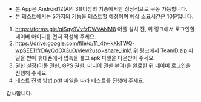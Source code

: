 * 본 App은 Android12(API 31)이상의 기종에서만 정상적으로 구동 가능합니다.
* 본 테스트에서는 5가지의 기능을 테스트할 예정이며 예상 소요시간은 10분입니다.

1) https://forms.gle/qiSqy9VvfzDWVANM8
어플 설치 전, 위 링크에서 로그인할 네이버 아이디를 먼저 작성해 주세요.
2) https://drive.google.com/file/d/11_4tv-kXkTWQ-wpSEE11frDAyQdOX3uO/view?usp=share_link\
위 링크에서 TeamD.zip 파일을 받아 휴대폰에서 압축을 풀고 apk 파일을 다운받아 주세요.
3) 권한 설정(이동 권한, GPS 권한, 미디어 권한 부여)을 완료한 뒤 네이버 로그인을 진행해 주세요.
4) 테스트 진행 방법.pdf 파일을 따라 테스트를 진행해 주세요.

감사합니다.
